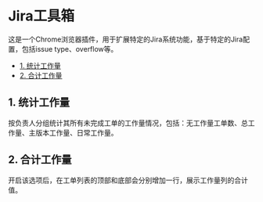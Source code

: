 # Jira工具箱  
这是一个Chrome浏览器插件，用于扩展特定的Jira系统功能，基于特定的Jira配置，包括issue type、overflow等。  
* [1. 统计工作量](#统计工作量)  
* [2. 合计工作量](#合计工作量)  

## 1. 统计工作量  
按负责人分组统计其所有未完成工单的工作量情况，包括：无工作量工单数、总工作量、主版本工作量、日常工作量。

## 2. 合计工作量  
开启该选项后，在工单列表的顶部和底部会分别增加一行，展示工作量列的合计值。

